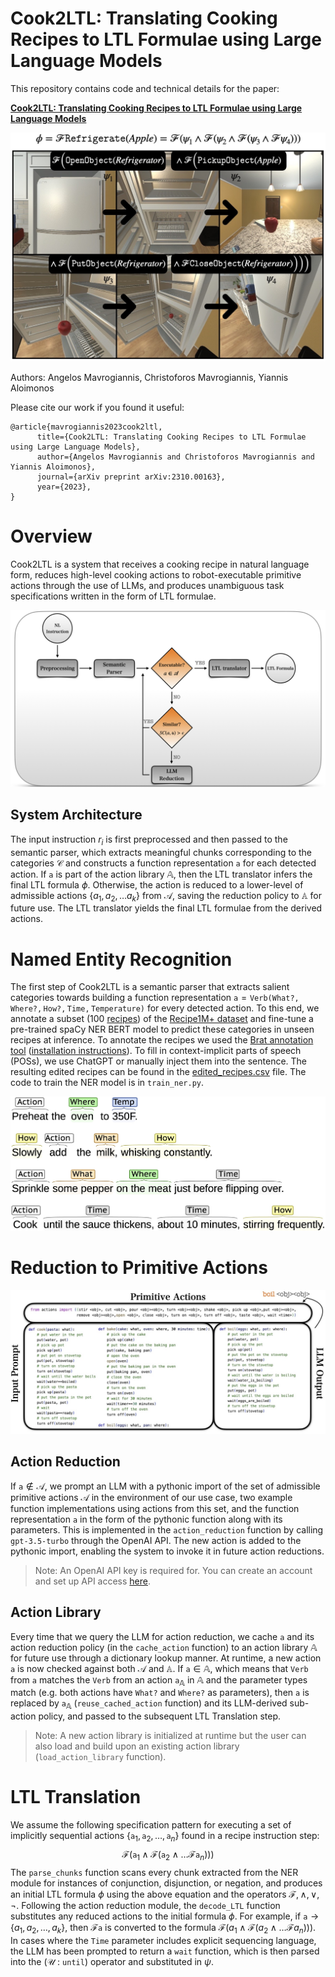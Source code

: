 # Cook2LTL: Translating Cooking Recipes to LTL Formulae using Large Language Models

This repository contains code and technical details for the paper:

**[Cook2LTL: Translating Cooking Recipes to LTL Formulae using Large Language Models](https://arxiv.org/abs/2310.00163)**
<p align="center">
  <img src="/images/cover.jpeg" alt="Cook2LTL Cover" />
</p>
Authors: Angelos Mavrogiannis, Christoforos Mavrogiannis, Yiannis Aloimonos

Please cite our work if you found it useful:
```
@article{mavrogiannis2023cook2ltl,
      title={Cook2LTL: Translating Cooking Recipes to LTL Formulae using Large Language Models}, 
      author={Angelos Mavrogiannis and Christoforos Mavrogiannis and Yiannis Aloimonos},
      journal={arXiv preprint arXiv:2310.00163},
      year={2023},
}
```
# Overview
Cook2LTL is a system that receives a cooking recipe in natural language form, reduces high-level cooking actions to robot-executable primitive actions through the use of LLMs, and produces unambiguous task specifications written in the form of LTL formulae.

<p align="center">
  <img src="/images/pipeline.jpeg" alt="Cook2LTL Pipeline" />
</p>

## System Architecture
The input instruction $r_i$ is first preprocessed and then passed to the semantic parser, which extracts meaningful chunks corresponding to the categories $\mathcal{C}$ and constructs a function representation $\mathtt{a}$ for each detected action. If $\mathtt{a}$ is part of the action library $\mathbb{A}$, then the LTL translator infers the final LTL formula $\phi$. Otherwise, the action is reduced to a lower-level of admissible actions \{$a_1,a_2,\dots a_k\}$ from $\mathcal{A}$, saving the reduction policy to $\mathbb{A}$ for future use. The LTL translator yields the final LTL formulae from the derived actions.


# Named Entity Recognition

The first step of Cook2LTL is a semantic parser that extracts salient categories towards building a function representation $\mathtt{a}=\mathtt{Verb(What?,Where?,How?,Time,Temperature)}$ for every detected action. To this end, we annotate a subset (100 [recipes](brat/recipes)) of the [Recipe1M+ dataset](http://pic2recipe.csail.mit.edu) and fine-tune a pre-trained spaCy NER BERT model to predict these categories in unseen recipes at inference. To annotate the recipes we used the [Brat annotation tool](https://brat.nlplab.org) ([installation instructions](https://brat.nlplab.org/installation.html)). To fill in context-implicit parts of speech (POSs), we use ChatGPT or manually inject them into the sentence. The resulting edited recipes can be found in the [edited_recipes.csv](edited_recipes.csv) file. The code to train the NER model is in `train_ner.py`.
<p align="center">
  <img src="/images/annotation.jpeg" alt="Annotated recipe steps" />
</p>

# Reduction to Primitive Actions
<p align="center">
  <img src="/images/action_reduction.jpeg" alt="LLM action reduction example" />
</p>

## Action Reduction
If $\mathtt{a}\notin\mathcal{A}$, we prompt an LLM with a pythonic import of the set of admissible primitive actions $\mathcal{A}$ in the environment of our use case, two example function implementations using actions from this set, and the function representation $\mathtt{a}$ in the form of the pythonic function along with its parameters. This is implemented in the `action_reduction` function by calling `gpt-3.5-turbo` through the OpenAI API. The new action is added to the pythonic import, enabling the system to invoke it in future action reductions.
> Note: An OpenAI API key is required for. You can create an account and set up API access [here](https://openai.com/blog/openai-api).

## Action Library
Every time that we query the LLM for action reduction, we cache $\mathtt{a}$ and its action reduction policy (in the `cache_action` function) to an action library $\mathbb{A}$ for future use through a dictionary lookup manner. At runtime, a new action $\mathtt{a}$ is now checked against both $\mathcal{A}$ and $\mathbb{A}$. If $\mathtt{a}\in\mathbb{A}$, which means that $\mathtt{Verb}$ from $\mathtt{a}$ matches the $\mathtt{Verb}$ from an action $\mathtt{a}_\mathbb{A}$ in $\mathbb{A}$ and the parameter types match (e.g. both actions have $\mathtt{What?}$ and $\mathtt{Where?}$ as parameters), then $\mathtt{a}$ is replaced by $\mathtt{a}_\mathbb{A}$ (`reuse_cached_action` function) and its LLM-derived sub-action policy, and passed to the subsequent LTL Translation step.

>Note: A new action library is initialized at runtime but the user can also load and build upon an existing action library (`load_action_library` function).

# LTL Translation
We assume the following specification pattern for executing a set of implicitly sequential actions $\{\mathtt{a}_1,\mathtt{a}_2,\dots,\mathtt{a}_n\}$ found in a recipe instruction step:
$$\mathcal{F}(\mathtt{a}_1\wedge \mathcal{F}(\mathtt{a}_2\wedge\dots\mathcal{F}\mathtt{a}_n)))$$  The `parse_chunks` function scans every chunk extracted from the NER module for instances of conjunction, disjunction, or negation, and produces an initial LTL formula $\phi$ using the above equation and the operators $\mathcal{F},\wedge,\vee,\lnot$. Following the action reduction module, the `decode_LTL` function substitutes any reduced actions to the initial formula $\phi$. For example, if $\mathtt{a}\rightarrow\{a_1,a_2,\dots,a_k\}$, then $\mathcal{F}\mathtt{a}$ is converted to the formula $\mathcal{F}(a_1\wedge \mathcal{F}(a_2\wedge\dots\mathcal{F}a_n)))$. In cases where the $\mathtt{Time}$ parameter includes explicit sequencing language, the LLM has been prompted to return a $\mathtt{wait}$ function, which is then parsed into the ($\mathcal{U}$ : $\mathtt{until}$) operator and substituted in $\psi$.
